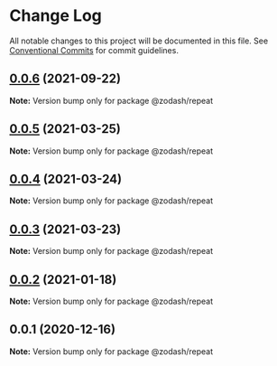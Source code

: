 # Change Log

All notable changes to this project will be documented in this file.
See [Conventional Commits](https://conventionalcommits.org) for commit guidelines.

## [0.0.6](https://github.com/zcorky/zodash/compare/@zodash/repeat@0.0.5...@zodash/repeat@0.0.6) (2021-09-22)

**Note:** Version bump only for package @zodash/repeat





## [0.0.5](https://github.com/zcorky/zodash/compare/@zodash/repeat@0.0.4...@zodash/repeat@0.0.5) (2021-03-25)

**Note:** Version bump only for package @zodash/repeat





## [0.0.4](https://github.com/zcorky/zodash/compare/@zodash/repeat@0.0.3...@zodash/repeat@0.0.4) (2021-03-24)

**Note:** Version bump only for package @zodash/repeat





## [0.0.3](https://github.com/zcorky/zodash/compare/@zodash/repeat@0.0.2...@zodash/repeat@0.0.3) (2021-03-23)

**Note:** Version bump only for package @zodash/repeat





## [0.0.2](https://github.com/zcorky/zodash/compare/@zodash/repeat@0.0.1...@zodash/repeat@0.0.2) (2021-01-18)

**Note:** Version bump only for package @zodash/repeat





## 0.0.1 (2020-12-16)

**Note:** Version bump only for package @zodash/repeat
